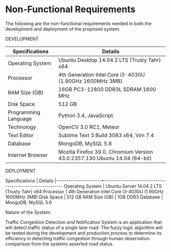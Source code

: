 # Non-Functional Requirements

The following are the non-functional requirements
needed in both the development and deployment of the proposed
system.

DEVELOPMENT

Specifications         | Details
-----------------------|----------------------------------------------------------
Operating System       | Ubuntu Desktop 14.04.2 LTS (Trusty Tahr) x64
Processor              | 4th Generation Intel Core i3-4030U (1.90GHz 1600MHz 3MB)
RAM Size (GB)          | 16GB PC3-12800 DDR3L SDRAM 1600 MHz
Disk Space             | 512 GB
Programming Language   | Python 3.4, JavaScript
Technology             | OpenCV 3.0 RC1, Meteor
Text Editor            | Sublime Text 3 Build 3083 x64, Vim 7.4
Database               | MongoDB, MySQL 5.6
Internet Browser       | Mozilla Firefox 39.0, Chromium Version 43.0.2357.130 Ubuntu 14.04 (64-bit)

DEPLOYMENT

Specifications         | Details
|----------------------+----------------------------------------------------------
Operating System       | Ubuntu Server 14.04.2 LTS (Trusty Tahr) x64
Processor              | 4th Generation Intel Core i3-4030U (1.90GHz 1600MHz 3MB)
Disk Space             | 512 GB
RAM Size (GB)          | 1GB DDR3
Database               | MongoDB, MySQL 5.6

Nature of the System:

Traffic Congestion Detection and Notification System is an application
that will detect traffic status of a single lane road.
The fuzzy logic algorithm will be tested during the
development and production process to determine its efficiency
in detecting traffic congestion through human observation comparison
from the systems asserted road status.
